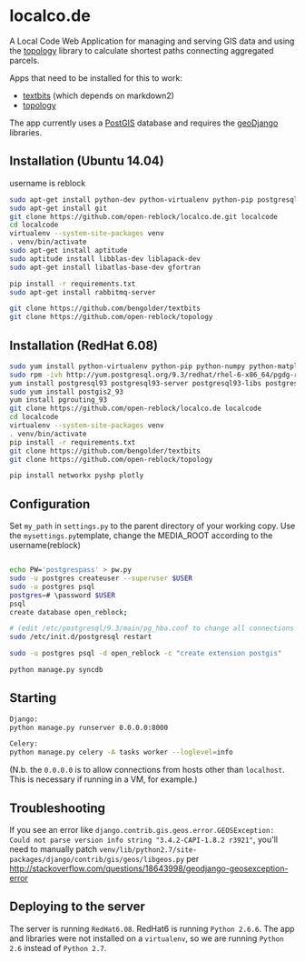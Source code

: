 # localco.de

A Local Code Web Application for managing and serving GIS data and using the [topology](https://github.com/open-reblock/topology) library to calculate shortest paths connecting aggregated parcels.

Apps that need to be installed for this to work:

* [textbits](https://github.com/bengolder/textbits) (which depends on markdown2)
* [topology](https://github.com/open-reblock/topology)

The app currently uses a [PostGIS](https://postgis.net/) database and requires the [geoDjango](https://ocs.djangoproject.com/en/1.8/ref/contrib/gis/install/) libraries. 

## Installation (Ubuntu 14.04)
username is reblock
```bash
sudo apt-get install python-dev python-virtualenv python-pip postgresql-9.3-postgis-2.1 postgresql-server-dev-9.3 python-numpy python-scipy
sudo apt-get install git
git clone https://github.com/open-reblock/localco.de.git localcode
cd localcode
virtualenv --system-site-packages venv
. venv/bin/activate
sudo apt-get install aptitude
sudo aptitude install libblas-dev liblapack-dev
sudo apt-get install libatlas-base-dev gfortran

pip install -r requirements.txt
sudo apt-get install rabbitmq-server

git clone https://github.com/bengolder/textbits
git clone https://github.com/open-reblock/topology

```

## Installation (RedHat 6.08)

```bash
sudo yum install python-virtualenv python-pip python-numpy python-matplotlib python-scipy
sudo rpm -ivh http://yum.postgresql.org/9.3/redhat/rhel-6-x86_64/pgdg-redhat93-9.3-1.noarch.rpm
yum install postgresql93 postgresql93-server postgresql93-libs postgresql93-contrib postgresql93-devel
sudo yum install postgis2_93
yum install pgrouting_93
git clone https://github.com/open-reblock/localco.de localcode
cd localcode
virtualenv --system-site-packages venv
. venv/bin/activate
pip install -r requirements.txt
git clone https://github.com/bengolder/textbits
git clone https://github.com/open-reblock/topology

pip install networkx pyshp plotly
```

## Configuration

Set `my_path` in `settings.py` to the parent directory of your working copy. Use the `mysettings.py`template, change the MEDIA_ROOT according to the username(reblock)



```bash

echo PW='postgrespass' > pw.py
sudo -u postgres createuser --superuser $USER
sudo -u postgres psql
postgres=# \password $USER
psql
create database open_reblock;

# (edit /etc/postgresql/9.3/main/pg_hba.conf to change all connections to trust)
sudo /etc/init.d/postgresql restart

sudo -u postgres psql -d open_reblock -c "create extension postgis"

python manage.py syncdb
```

## Starting

```bash
Django:
python manage.py runserver 0.0.0.0:8000

Celery:
python manage.py celery -A tasks worker --loglevel=info
```

(N.b. the `0.0.0.0` is to allow connections from hosts other than `localhost`. This is necessary if running in a VM, for example.)

## Troubleshooting

If you see an error like `django.contrib.gis.geos.error.GEOSException: Could not parse version info string "3.4.2-CAPI-1.8.2 r3921"`, you'll need to manually patch `venv/lib/python2.7/site-packages/django/contrib/gis/geos/libgeos.py` per http://stackoverflow.com/questions/18643998/geodjango-geosexception-error

## Deploying to the server
The server is running `RedHat6.08`. RedHat6 is running `Python 2.6.6`. The app and libraries were not installed on a `virtualenv`, so we are running `Python 2.6` instead of `Python 2.7`.
